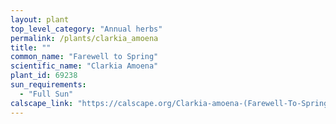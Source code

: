```yaml
---
layout: plant                                                              
top_level_category: "Annual herbs"
permalink: /plants/clarkia_amoena
title: ""
common_name: "Farewell to Spring"
scientific_name: "Clarkia Amoena"
plant_id: 69238 
sun_requirements:
  - "Full Sun"
calscape_link: "https://calscape.org/Clarkia-amoena-(Farewell-To-Spring)"
---
```


